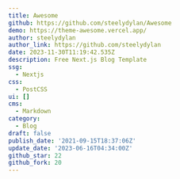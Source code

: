 ```yaml
---
title: Awesome
github: https://github.com/steelydylan/Awesome
demo: https://theme-awesome.vercel.app/
author: steelydylan
author_link: https://github.com/steelydylan
date: 2023-11-30T11:19:42.535Z
description: Free Next.js Blog Template
ssg:
  - Nextjs
css:
  - PostCSS
ui: []
cms:
  - Markdown
category:
  - Blog
draft: false
publish_date: '2021-09-15T18:37:06Z'
update_date: '2023-06-16T04:34:00Z'
github_star: 22
github_fork: 20
---
```

